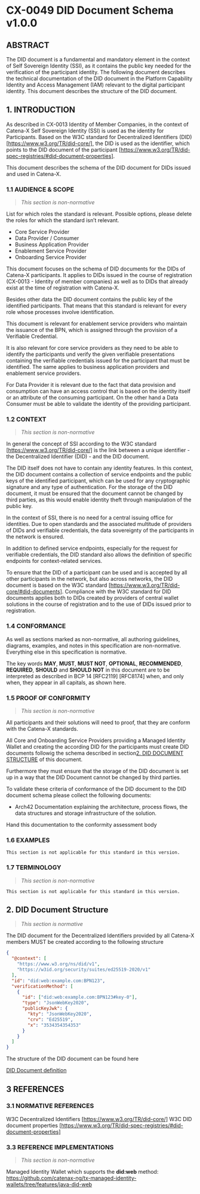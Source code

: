 
# CX-0049 DID Document Schema v1.0.0

## ABSTRACT

The DID document is a fundamental and mandatory element in the context of Self Sovereign Identity (SSI), as it contains the public key needed for the verification of the participant identity. The following document describes the technical documentation of the DID document in the Platform Capability Identity and Access Management (IAM) relevant to the digital participant identity. This document describes the structure of the DID document.

## 1. INTRODUCTION

As described in CX-0013 Identity of Member Companies, in the context of Catena-X Self Sovereign Identity (SSI) is used as the identity for Participants. Based on the W3C standard for Decentralized Identifiers (DID) [https://www.w3.org/TR/did-core/], the DID is used as the identifier, which points to the DID document of the participant [https://www.w3.org/TR/did-spec-registries/#did-document-properties].

This document describes the schema of the DID document for DIDs issued and used in Catena-X.

### 1.1 AUDIENCE & SCOPE

> *This section is non-normative*

List for which roles the standard is relevant. Possible options, please delete
the roles for which the standard isn’t relevant.

- Core Service Provider
- Data Provider / Consumer
- Business Application Provider
- Enablement Service Provider
- Onboarding Service Provider

This document focuses on the schema of DID documents for the DIDs of Catena-X participants. It applies to DIDs issued in the course of registration (CX-0013 - Identity of member companies) as well as to DIDs that already exist at the time of registration with Catena-X.

Besides other data the DID document contains the public key of the identified participants. That means that this standard is relevant for every role whose processes involve identification.

This document is relevant for enablement service providers who maintain the issuance of the BPN, which is assigned through the provision of a Verifiable Credential.

It is also relevant for core service providers as they need to be able to identify the participants und verify the given verifiable presentations containing the verifiable credentials issued for the participant that must be identified. The same applies to business application providers and enablement service providers.

For Data Provider it is relevant due to the fact that data provision and consumption can have an access control that is based on the identity itself or an attribute of the consuming participant. On the other hand a Data Consumer must be able to validate the identity of the providing participant.

### 1.2 CONTEXT

> *This section is non-normative*

In general the concept of SSI according to the W3C standard [https://www.w3.org/TR/did-core/] is the link between a unique identifier - the Decentralized Identifier (DID) - and the DID document.

The DID itself does not have to contain any identity features. In this context, the DID document contains a collection of service endpoints and the public keys of the identified participant, which can be used for any cryptographic signature and any type of authentication. For the storage of the DID document, it must be ensured that the document cannot be changed by third parties, as this would enable identity theft through manipulation of the public key.

In the context of SSI, there is no need for a central issuing office for identities. Due to open standards and the associated multitude of providers of DIDs and verifiable credentials, the data sovereignty of the participants in the network is ensured.

In addition to defined service endpoints, especially for the request for verifiable credentials, the DID standard also allows the definition of specific endpoints for context-related services.

To ensure that the DID of a participant can be used and is accepted by all other participants in the network, but also across networks, the DID document is based on the W3C standard [https://www.w3.org/TR/did-core/#did-documents]. Compliance with the W3C standard for DID documents applies both to DIDs created by providers of central wallet solutions in the course of registration and to the use of DIDs issued prior to registration.

### 1.4 CONFORMANCE

As well as sections marked as non-normative, all authoring guidelines, diagrams, examples, and notes in this specification are non-normative. Everything else in this specification is normative.

The key words **MAY**, **MUST**, **MUST NOT**, **OPTIONAL**, **RECOMMENDED**, **REQUIRED**, **SHOULD** and **SHOULD NOT** in this document are to be interpreted as described in BCP 14 [RFC2119] [RFC8174] when, and only when, they appear in all capitals, as shown here.

### 1.5 PROOF OF CONFORMITY

> *This section is non-normative*

All participants and their solutions will need to proof, that they are conform with the Catena-X standards.

All Core and Onboarding Service Providers providing a Managed Identity Wallet and creating the according DID for the participants must create DID documents followig the schema described in section[2. DID DOCUMENT STRUCTURE](#2-did-document-structure) of this document.

Furthermore they must ensure that the storage of the DID document is set up in a way that the DID Document cannot be changed by third parties.

To validate these criteria of conformance of the DID document to the DID document schema please collect the following documents:

- Arch42 Documentation explaining the architecture, process flows, the data structures and storage infrastructure of the solution.

Hand this documentation to the conformity assessment body

### 1.6 EXAMPLES

```text
This section is not applicable for this standard in this version.
```

### 1.7 TERMINOLOGY

> *This section is non-normative*

```text
This section is not applicable for this standard in this version.
```

## 2. DID Document Structure

> *This section is normative*

The DID document for the Decentralized Identifiers provided by all Catena-X members MUST be created according to the following structure

```json
{
  "@context": [
    "https://www.w3.org/ns/did/v1",
    "https://w3id.org/security/suites/ed25519-2020/v1"
  ],
  "id": "did:web:example.com:BPN123",
  "verificationMethod": [
    {
      "id": ["did:web:example.com:BPN123#key-0"],
      "type": "JsonWebKey2020",
      "publicKeyJwk": {
        "kty": "JsonWebKey2020",
        "crv": "Ed25519",
        "x": "3534354354353"
      }
    }
  ]
}
```

The structure of the DID document can be found here

[DID Document definition](https://github.com/eclipse-tractusx/ssi-docu/blob/main/docs/architecture/cx-3-2/4.%20Decentralized%20Identifiers%20(DIDs)/Decentralized%20Identifiers%20(DIDs).md#did-document-structure)

## 3 REFERENCES

### 3.1 NORMATIVE REFERENCES

W3C Decentralized Identifiers [https://www.w3.org/TR/did-core/]
W3C DID document properties [https://www.w3.org/TR/did-spec-registries/#did-document-properties]

### 3.3 REFERENCE IMPLEMENTATIONS

> *This section is non-normative*

Managed Identity Wallet which supports the **did:web** method: https://github.com/catenax-ng/tx-managed-identity-wallets/tree/features/java-did-web
